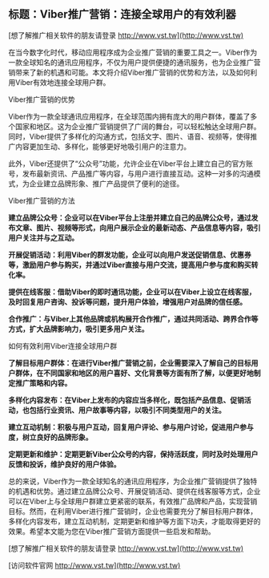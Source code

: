 ## **标题：Viber推广营销：连接全球用户的有效利器**

[想了解推广相关软件的朋友请登录 http://www.vst.tw](http://www.vst.tw)

在当今数字化时代，移动应用程序成为企业推广营销的重要工具之一。Viber作为一款全球知名的通讯应用程序，不仅为用户提供便捷的通讯服务，也为企业推广营销带来了新的机遇和可能。本文将介绍Viber推广营销的优势和方法，以及如何利用Viber有效地连接全球用户群。

Viber推广营销的优势

Viber作为一款全球通讯应用程序，在全球范围内拥有庞大的用户群体，覆盖了多个国家和地区。这为企业推广营销提供了广阔的舞台，可以轻松触达全球用户群。同时，Viber提供了多样化的沟通方式，包括文字、图片、语音、视频等，使得推广内容更加生动、多样化，能够更好地吸引用户的注意力。

此外，Viber还提供了“公众号”功能，允许企业在Viber平台上建立自己的官方账号，发布最新资讯、产品推广等内容，与用户进行直接互动。这种一对多的沟通模式，为企业建立品牌形象、推广产品提供了便利的途径。

Viber推广营销的方法

**建立品牌公众号：企业可以在Viber平台上注册并建立自己的品牌公众号，通过发布文章、图片、视频等形式，向用户展示企业的最新动态、产品信息等内容，吸引用户关注并与之互动。**

**开展促销活动：利用Viber的群发功能，企业可以向用户发送促销信息、优惠券等，激励用户参与购买，并通过Viber直接与用户交流，提高用户参与度和购买转化率。**

**提供在线客服：借助Viber的即时通讯功能，企业可以在Viber上设立在线客服，及时回复用户咨询、投诉等问题，提升用户体验，增强用户对品牌的信任感。**

**合作推广：与Viber上其他品牌或机构展开合作推广，通过共同活动、跨界合作等方式，扩大品牌影响力，吸引更多用户关注。**

如何有效利用Viber连接全球用户群

**了解目标用户群体：在进行Viber推广营销之前，企业需要深入了解自己的目标用户群体，在不同国家和地区的用户喜好、文化背景等方面有所了解，以便更好地制定推广策略和内容。**

**多样化内容发布：在Viber上发布的内容应当多样化，既包括产品信息、促销活动，也包括行业资讯、用户故事等内容，以吸引不同类型用户的关注。**

**建立互动机制：积极与用户互动，回复用户评论、参与用户讨论，促进用户参与度，树立良好的品牌形象。**

**定期更新和维护：定期更新Viber公众号的内容，保持活跃度，同时及时处理用户反馈和投诉，维护良好的用户体验。**

总的来说，Viber作为一款全球知名的通讯应用程序，为企业推广营销提供了独特的机遇和优势。通过建立品牌公众号、开展促销活动、提供在线客服等方式，企业可以在Viber上与全球用户群建立更紧密的联系，有效推广品牌和产品，实现营销目标。然而，在利用Viber进行推广营销时，企业也需要充分了解目标用户群体，多样化内容发布，建立互动机制，定期更新和维护等方面下功夫，才能取得更好的效果。希望本文能为您在Viber推广营销方面提供一些启发和帮助。

[想了解推广相关软件的朋友请登录 http://www.vst.tw](http://www.vst.tw)


[访问软件官网 http://www.vst.tw](http://www.vst.tw)
